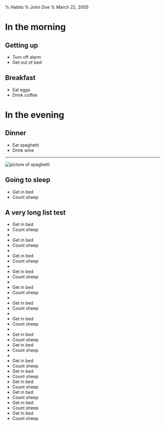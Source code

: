 % Habits
% John Doe
% March 22, 2005

# In the morning

## Getting up

- Turn off alarm
- Get out of bed

## Breakfast

- Eat eggs
- Drink coffee

# In the evening

## Dinner

- Eat spaghetti
- Drink wine

------------------

![picture of spaghetti](images/spaghetti.jpg)

## Going to sleep

- Get in bed
- Count sheep


## A very long list test

- Get in bed
- Count sheep
- 
- Get in bed
- Count sheep
- 
- Get in bed
- Count sheep
- 
- Get in bed
- Count sheep
- 
- Get in bed
- Count sheep
- 
- Get in bed
- Count sheep
- 
- Get in bed
- Count sheep
- 
- Get in bed
- Count sheep
- Get in bed
- Count sheep
- 
- Get in bed
- Count sheep
- Get in bed
- Count sheep
- Get in bed
- Count sheep
- Get in bed
- Count sheep
- Get in bed
- Count sheep
- Get in bed
- Count sheep
